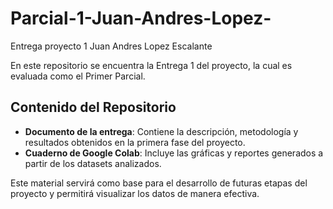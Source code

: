 # Parcial-1-Juan-Andres-Lopez-
Entrega proyecto 1 Juan Andres Lopez Escalante

En este repositorio se encuentra la Entrega 1 del proyecto, la cual es evaluada como el Primer Parcial.

## Contenido del Repositorio
- **Documento de la entrega**: Contiene la descripción, metodología y resultados obtenidos en la primera fase del proyecto.
- **Cuaderno de Google Colab**: Incluye las gráficas y reportes generados a partir de los datasets analizados.

Este material servirá como base para el desarrollo de futuras etapas del proyecto y permitirá visualizar los datos de manera efectiva.

